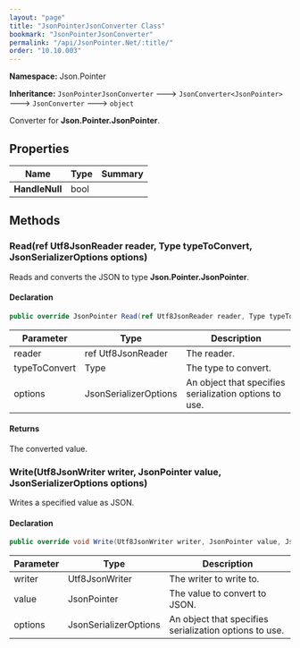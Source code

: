 ```yaml
---
layout: "page"
title: "JsonPointerJsonConverter Class"
bookmark: "JsonPointerJsonConverter"
permalink: "/api/JsonPointer.Net/:title/"
order: "10.10.003"
---
```

**Namespace:** Json.Pointer

**Inheritance:**
`JsonPointerJsonConverter`
 🡒 
`JsonConverter<JsonPointer>`
 🡒 
`JsonConverter`
 🡒 
`object`

Converter for **Json.Pointer.JsonPointer**.

## Properties

| Name | Type | Summary |
|---|---|---|
| **HandleNull** | bool |  |

## Methods

### Read(ref Utf8JsonReader reader, Type typeToConvert, JsonSerializerOptions options)

Reads and converts the JSON to type **Json.Pointer.JsonPointer**.

#### Declaration

```c#
public override JsonPointer Read(ref Utf8JsonReader reader, Type typeToConvert, JsonSerializerOptions options)
```

| Parameter | Type | Description |
|---|---|---|
| reader | ref Utf8JsonReader | The reader. |
| typeToConvert | Type | The type to convert. |
| options | JsonSerializerOptions | An object that specifies serialization options to use. |


#### Returns

The converted value.

### Write(Utf8JsonWriter writer, JsonPointer value, JsonSerializerOptions options)

Writes a specified value as JSON.

#### Declaration

```c#
public override void Write(Utf8JsonWriter writer, JsonPointer value, JsonSerializerOptions options)
```

| Parameter | Type | Description |
|---|---|---|
| writer | Utf8JsonWriter | The writer to write to. |
| value | JsonPointer | The value to convert to JSON. |
| options | JsonSerializerOptions | An object that specifies serialization options to use. |


